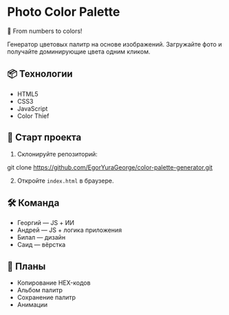 # Photo Color Palette
🎨 From numbers to colors!

Генератор цветовых палитр на основе изображений. Загружайте фото и получайте доминирующие цвета одним кликом.

## 📦 Технологии

- HTML5
- CSS3
- JavaScript
- Color Thief

## 🚀 Старт проекта

1. Склонируйте репозиторий:

git clone https://github.com/EgorYuraGeorge/color-palette-generator.git

2. Откройте `index.html` в браузере.

## 🛠️ Команда

- Георгий — JS + ИИ
- Андрей — JS + логика приложения
- Билал — дизайн
- Саид — вёрстка

## 🔮 Планы

- Копирование HEX-кодов
- Альбом палитр
- Сохранение палитр
- Анимации

